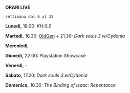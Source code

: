 
<b>ORARI LIVE</b>
 
<code>settimana dal 6 al 12</code>
 
<b>Lunedì,</b> 18.00: <i>KH:0.2</i>

<b>Martedì,</b> 16.30: <a href="https://www.twitch.tv/oldgenproject">OldGen</a>  + 21.30: <i>Dark souls 3 w/Cydonia</i> 

<b>Mercoledì,</b> -

<b>Giovedì,</b> 22.00: Playstation Showcase

<b>Venerdì,</b> -

<b>Sabato,</b> 17.20: <i>Dark souls 3 w/Cydonia</i> 

<b>Domenica,</b> 10.30: <i>The Binding of Isaac: Repentance</i> 
